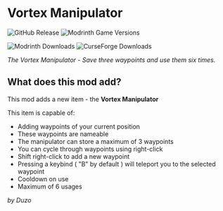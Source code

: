 # Vortex Manipulator

![GitHub Release](https://img.shields.io/github/v/release/Duzos/vortex-manipulator)
![Modrinth Game Versions](https://img.shields.io/modrinth/game-versions/vortex?link=https%3A%2F%2Fmodrinth.com%2Fmod%2Fvortex%2Fversions)

![Modrinth Downloads](https://img.shields.io/modrinth/dt/vortex?logo=modrinth&link=https%3A%2F%2Fmodrinth.com%2Fmod%2Fvortex)
![CurseForge Downloads](https://img.shields.io/curseforge/dt/973580?logo=curseforge&color=red&link=https%3A%2F%2Fwww.curseforge.com%2Fminecraft%2Fmc-mods%2Fvortex)

*The Vortex Manipulator - Save three waypoints and use them six times.*


## What does this mod add?
This mod adds a new item - the **Vortex Manipulator**

This item is capable of:
- Adding waypoints of your current position
- These waypoints are nameable
- The manipulator can store a maximum of 3 waypoints
- You can cycle through waypoints using right-click
- Shift right-click to add a new waypoint
- Pressing a keybind ( "B" by default ) will teleport you to the selected waypoint
- Cooldown on use
- Maximum of 6 usages

*by Duzo*
